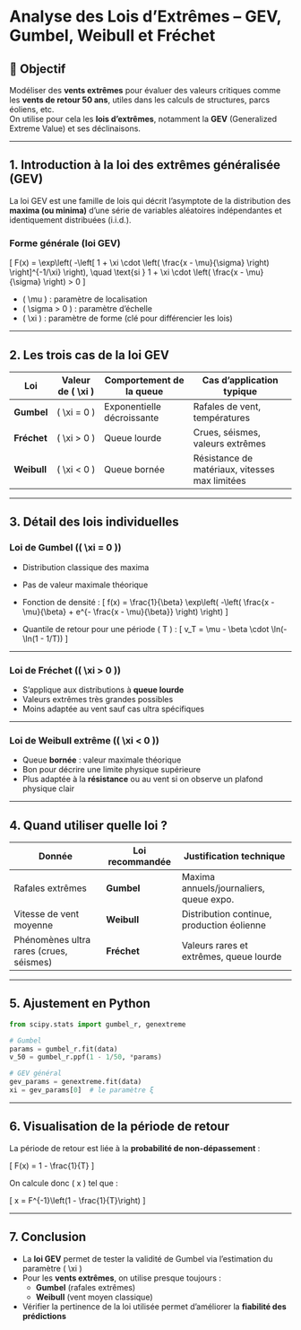 
# Analyse des Lois d’Extrêmes – GEV, Gumbel, Weibull et Fréchet

## 🎯 Objectif

Modéliser des **vents extrêmes** pour évaluer des valeurs critiques comme les **vents de retour 50 ans**, utiles dans les calculs de structures, parcs éoliens, etc.  
On utilise pour cela les **lois d’extrêmes**, notamment la **GEV** (Generalized Extreme Value) et ses déclinaisons.

---

## 1. Introduction à la loi des extrêmes généralisée (GEV)

La loi GEV est une famille de lois qui décrit l’asymptote de la distribution des **maxima (ou minima)** d’une série de variables aléatoires indépendantes et identiquement distribuées (i.i.d.).

### Forme générale (loi GEV)

\[
F(x) = \exp\left( -\left[ 1 + \xi \cdot \left( \frac{x - \mu}{\sigma} \right) \right]^{-1/\xi} \right), \quad \text{si } 1 + \xi \cdot \left( \frac{x - \mu}{\sigma} \right) > 0
\]

- \( \mu \) : paramètre de localisation
- \( \sigma > 0 \) : paramètre d’échelle
- \( \xi \) : paramètre de forme (clé pour différencier les lois)

---

## 2. Les trois cas de la loi GEV

| Loi        | Valeur de \( \xi \) | Comportement de la queue   | Cas d’application typique         |
|------------|---------------------|----------------------------|-----------------------------------|
| **Gumbel** | \( \xi = 0 \)       | Exponentielle décroissante | Rafales de vent, températures     |
| **Fréchet**| \( \xi > 0 \)       | Queue lourde               | Crues, séismes, valeurs extrêmes  |
| **Weibull**| \( \xi < 0 \)       | Queue bornée               | Résistance de matériaux, vitesses max limitées |

---

## 3. Détail des lois individuelles

### Loi de Gumbel (\( \xi = 0 \))

- Distribution classique des maxima
- Pas de valeur maximale théorique
- Fonction de densité :
  \[
  f(x) = \frac{1}{\beta} \exp\left( -\left( \frac{x - \mu}{\beta} + e^{- \frac{x - \mu}{\beta}} \right) \right)
  \]

- Quantile de retour pour une période \( T \) :
  \[
  v_T = \mu - \beta \cdot \ln(-\ln(1 - 1/T))
  \]

---

### Loi de Fréchet (\( \xi > 0 \))

- S’applique aux distributions à **queue lourde**
- Valeurs extrêmes très grandes possibles
- Moins adaptée au vent sauf cas ultra spécifiques

---

### Loi de Weibull extrême (\( \xi < 0 \))

- Queue **bornée** : valeur maximale théorique
- Bon pour décrire une limite physique supérieure
- Plus adaptée à la **résistance** ou au vent si on observe un plafond physique clair

---

## 4. Quand utiliser quelle loi ?

| Donnée              | Loi recommandée | Justification technique                       |
|---------------------|------------------|-----------------------------------------------|
| Rafales extrêmes    | **Gumbel**        | Maxima annuels/journaliers, queue expo.       |
| Vitesse de vent moyenne | **Weibull**   | Distribution continue, production éolienne    |
| Phénomènes ultra rares (crues, séismes) | **Fréchet** | Valeurs rares et extrêmes, queue lourde      |

---

## 5. Ajustement en Python

```python
from scipy.stats import gumbel_r, genextreme

# Gumbel
params = gumbel_r.fit(data)
v_50 = gumbel_r.ppf(1 - 1/50, *params)

# GEV général
gev_params = genextreme.fit(data)
xi = gev_params[0]  # le paramètre ξ
```

---

## 6. Visualisation de la période de retour

La période de retour est liée à la **probabilité de non-dépassement** :

\[
F(x) = 1 - \frac{1}{T}
\]

On calcule donc \( x \) tel que :

\[
x = F^{-1}\left(1 - \frac{1}{T}\right)
\]

---

## 7. Conclusion

- La **loi GEV** permet de tester la validité de Gumbel via l’estimation du paramètre \( \xi \)
- Pour les **vents extrêmes**, on utilise presque toujours :
  - **Gumbel** (rafales extrêmes)
  - **Weibull** (vent moyen classique)
- Vérifier la pertinence de la loi utilisée permet d’améliorer la **fiabilité des prédictions**

